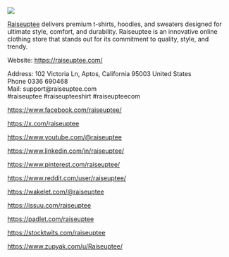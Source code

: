 ![](https://s3-ap-northeast-1.amazonaws.com/g0v-hackmd-images/uploads/upload_cd8bc27b500b13875ce86078c202b647.jpg)
<p><a href="https://raiseuptee.com/">Raiseuptee</a> delivers premium t-shirts, hoodies, and sweaters designed for ultimate style, comfort, and durability. Raiseuptee is an innovative online clothing store that stands out for its commitment to quality, style, and trendy.</p>
<p>Website: <a href="https://raiseuptee.com/">https://raiseuptee.com/</a></p>
<p>Address: 102 Victoria Ln, Aptos, California 95003 United States <br />Phone 0336 690468<br />Mail: support@raiseuptee.com<br />#raiseuptee #raiseupteeshirt #raiseupteecom</p>
<p><a href="https://www.facebook.com/raiseuptee/">https://www.facebook.com/raiseuptee/</a></p>
<p><a href="https://x.com/raiseuptee">https://x.com/raiseuptee</a></p>
<p><a href="https://www.youtube.com/@raiseuptee">https://www.youtube.com/@raiseuptee</a></p>
<p><a href="https://www.linkedin.com/in/raiseuptee/">https://www.linkedin.com/in/raiseuptee/</a></p>
<p><a href="https://www.pinterest.com/raiseuptee/">https://www.pinterest.com/raiseuptee/</a></p>
<p><a href="https://www.reddit.com/user/raiseuptee/">https://www.reddit.com/user/raiseuptee/</a></p>
<p><a href="https://wakelet.com/@raiseuptee">https://wakelet.com/@raiseuptee</a></p>
<p><a href="https://issuu.com/raiseuptee">https://issuu.com/raiseuptee</a></p>
<p><a href="https://padlet.com/raiseuptee">https://padlet.com/raiseuptee</a></p>
<p><a href="https://stocktwits.com/raiseuptee">https://stocktwits.com/raiseuptee</a></p>
<p><a href="https://www.zupyak.com/u/Raiseuptee/">https://www.zupyak.com/u/Raiseuptee/</a></p>
<p>&nbsp;</p>